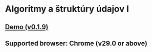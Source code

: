 # Algoritmy a štruktúry údajov I

## <a href="https://m16peter.github.io/alsu/">Demo (v0.1.9)</a>

## Supported browser: Chrome (v29.0 or above)
